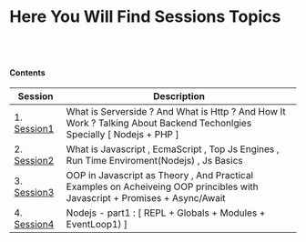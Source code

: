 # Here You Will Find Sessions Topics

<br><br>

#### Contents
| Session								  |		Description												 |
|-----------------------------------------|--------------------------------------------------------------|
| 1. [Session1](./Session1.pptx)     | What is Serverside ? And What is Http ? And How It Work	? Talking About Backend Techonlgies Specially [ Nodejs + PHP ] |
| 2. [Session2](./Session2.md)       | What is Javascript , EcmaScript , Top Js Engines , Run Time Enviroment(Nodejs) , Js Basics  |
| 3. [Session3](./Session3.md)       | OOP in Javascript as Theory , And Practical Examples on Acheiveing OOP princibles with Javascript + Promises + Async/Await|
| 4. [Session4](./Session4.md) | Nodejs - part1 :  [ REPL + Globals + Modules + EventLoop1) ] |
